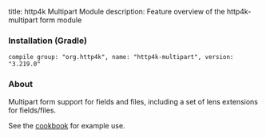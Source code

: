 title: http4k Multipart Module
description: Feature overview of the http4k-multipart form module

### Installation (Gradle)
```compile group: "org.http4k", name: "http4k-multipart", version: "3.219.0"```

### About

Multipart form support for fields and files, including a set of lens extensions for fields/files.

See the [cookbook](/cookbook/multipart_forms/) for example use.
